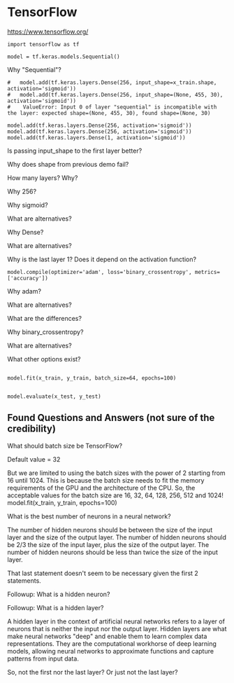 
#	TensorFlow



https://www.tensorflow.org/






```
import tensorflow as tf

model = tf.keras.models.Sequential()
```

Why "Sequential"?



```
#	model.add(tf.keras.layers.Dense(256, input_shape=x_train.shape, activation='sigmoid'))
#	model.add(tf.keras.layers.Dense(256, input_shape=(None, 455, 30), activation='sigmoid'))
#    ValueError: Input 0 of layer "sequential" is incompatible with the layer: expected shape=(None, 455, 30), found shape=(None, 30)

model.add(tf.keras.layers.Dense(256, activation='sigmoid'))
model.add(tf.keras.layers.Dense(256, activation='sigmoid'))
model.add(tf.keras.layers.Dense(1, activation='sigmoid'))
```

Is passing input_shape to the first layer better?

Why does shape from previous demo fail?

How many layers? Why?

Why 256?

Why sigmoid?

What are alternatives?

Why Dense?

What are alternatives?

Why is the last layer 1? Does it depend on the activation function?



```
model.compile(optimizer='adam', loss='binary_crossentropy', metrics=['accuracy'])
```

Why adam?

What are alternatives?

What are the differences?

Why binary_crossentropy?

What are alternatives?

What other options exist?







```

model.fit(x_train, y_train, batch_size=64, epochs=100)

```





```

model.evaluate(x_test, y_test)

```







##	Found Questions and Answers (not sure of the credibility)



What should batch size be TensorFlow?

Default value = 32

But we are limited to using the batch sizes with the power of 2 starting from 16 until 1024. This is because the batch size needs to fit the memory requirements of the GPU and the architecture of the CPU. So, the acceptable values for the batch size are 16, 32, 64, 128, 256, 512 and 1024!
model.fit(x_train, y_train, epochs=100)





What is the best number of neurons in a neural network?

The number of hidden neurons should be between the size of the input layer and the size of the output layer. 
The number of hidden neurons should be 2/3 the size of the input layer, plus the size of the output layer. 
The number of hidden neurons should be less than twice the size of the input layer.

That last statement doesn't seem to be necessary given the first 2 statements.



Followup: What is a hidden neuron?

Followup: What is a hidden layer?

A hidden layer in the context of artificial neural networks refers to a layer of neurons that is neither the input nor the output layer. 
Hidden layers are what make neural networks "deep" and enable them to learn complex data representations. 
They are the computational workhorse of deep learning models, allowing neural networks to approximate functions and capture patterns from input data.

So, not the first nor the last layer? Or just not the last layer?






